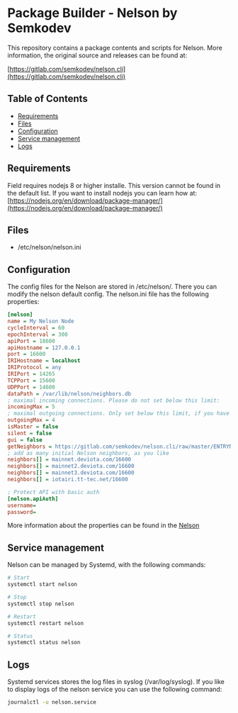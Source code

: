 # Package Builder - Nelson by Semkodev

This repository contains a package contents and scripts for Nelson.
More information, the original source and releases can be found at:

[https://gitlab.com/semkodev/nelson.cli](https://gitlab.com/semkodev/nelson.cli)

## Table of Contents
- [Requirements](#requirements)
- [Files](#files)
- [Configuration](#configuration)
- [Service management](#service-management)
- [Logs](#logs)

## Requirements
Field requires nodejs 8 or higher installe. This version cannot be found in the default list. If you want to install nodejs you can learn how at:
[https://nodejs.org/en/download/package-manager/](https://nodejs.org/en/download/package-manager/)

## Files
- /etc/nelson/nelson.ini

## Configuration

The config files for the Nelson are stored in /etc/nelson/. There you can modify the nelson default config. The nelson.ini file has the following properties:

```ini
[nelson]
name = My Nelson Node
cycleInterval = 60
epochInterval = 300
apiPort = 18600
apiHostname = 127.0.0.1
port = 16600
IRIHostname = localhost
IRIProtocol = any
IRIPort = 14265
TCPPort = 15600
UDPPort = 14600
dataPath = /var/lib/nelson/neighbors.db
; maximal incoming connections. Please do not set below this limit:
incomingMax = 5
; maximal outgoing connections. Only set below this limit, if you have trusted, manual neighbors:
outgoingMax = 4
isMaster = false
silent = false
gui = false
getNeighbors = https://gitlab.com/semkodev/nelson.cli/raw/master/ENTRYNODES
; add as many initial Nelson neighbors, as you like
neighbors[] = mainnet.deviota.com/16600
neighbors[] = mainnet2.deviota.com/16600
neighbors[] = mainnet3.deviota.com/16600
neighbors[] = iotairi.tt-tec.net/16600

; Protect API with basic auth
[nelson.apiAuth]
username=
password=
```

More information about the properties can be found in the [Nelson](https://gitlab.com/semkodev/nelson.cli)

## Service management

Nelson can be managed by Systemd, with the following commands:

```bash
# Start
systemctl start nelson

# Stop
systemctl stop nelson

# Restart
systemctl restart nelson

# Status
systemctl status nelson
```

## Logs

Systemd services stores the log files in syslog (/var/log/syslog). If you like to display logs of the nelson service you can use the following command:

```bash
journalctl -u nelson.service
```